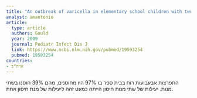 ```yaml
---
title: "An outbreak of varicella in elementary school children with two-dose varicella vaccine recipients--Arkansas, 2006"
analyst: amantonio
article:
  type: article
  authors: Gould
  year: 2009
  journal: Pediatr Infect Dis J
  link: https://www.ncbi.nlm.nih.gov/pubmed/19593254
  pubmed: 19593254
countries:
- ארה"ב
---
```


התפרצות אבעבועות רוח בבית ספר בו 97% היו מחוסנים, מהם 39% חוסנו בשתי מנות. יעילות של שתי מנות חיסון הייתה כמעט זהה ליעילות של מנת חיסון אחת. 
